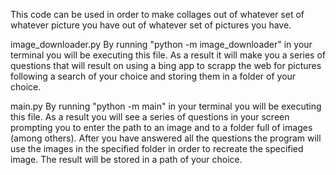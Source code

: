 This code can be used in order to make collages out of whatever set of whatever picture you have out of whatever set of pictures you have.

image_downloader.py
By running "python -m image_downloader" in your terminal you will be executing this file. As a result it will make you a series of questions 
that will result on using a bing app to scrapp the web for pictures following a search of your choice and storing them in a folder of your choice.

main.py
By running "python -m main" in your terminal you will be executing this file. As a result you will see a series of questions in your screen prompting 
you to enter the path to an image and to a folder full of images (among others). After you have answered all the questions the program will use the
images in the specified folder in order to recreate the specified image. The result will be stored in a path of your choice.
